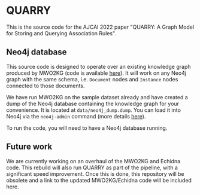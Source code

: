 # QUARRY

This is the source code for the AJCAI 2022 paper "QUARRY: A Graph Model for Storing and Querying Association Rules".

## Neo4j database

This source code is designed to operate over an existing knowledge graph produced by MWO2KG (code is available [here](https://github.com/nlp-tlp/mwo2kg-and-echidna)). It will work on any Neo4j graph with the same schema, i.e. `Document` nodes and `Instance` nodes connected to those documents.

We have run MWO2KG on the sample dataset already and have created a dump of the Neo4j database containing the knowledge graph for your convenience. It is located at `data/neo4j_dump.dump`. You can load it into Neo4j via the `neo4j-admin` command (more details [here](https://neo4j.com/docs/operations-manual/current/backup-restore/restore-dump/)).

To run the code, you will need to have a Neo4j database running.

## Future work

We are currently working on an overhaul of the MWO2KG and Echidna code. This rebuild will also run QUARRY as part of the pipeline, with a significant speed improvement. Once this is done, this repository will be obsolete and a link to the updated MWO2KG/Echidna code will be included here.

